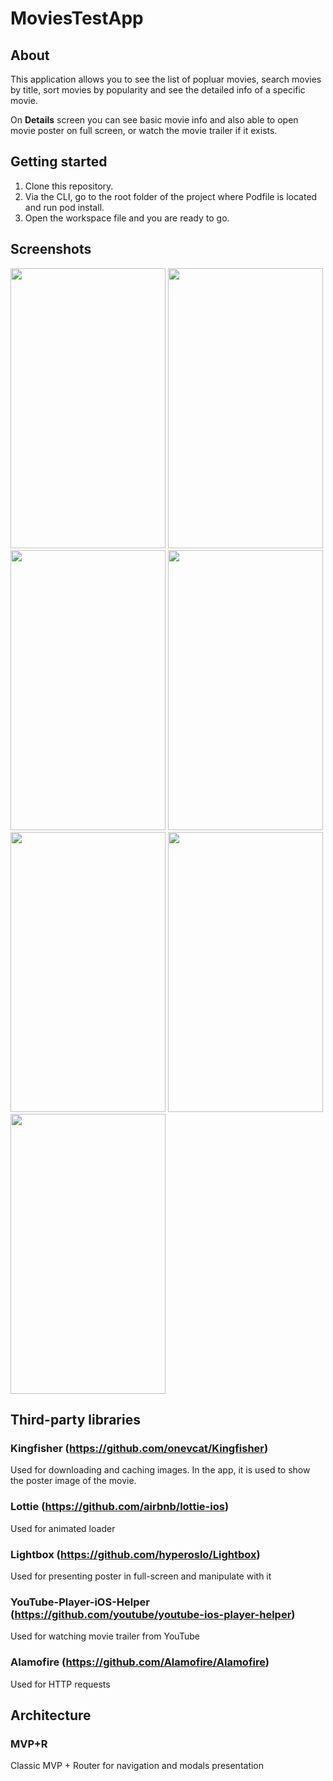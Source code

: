 # MoviesTestApp

## About
This application allows you to see the list of popluar movies, search movies by title, sort movies by popularity and see the detailed info of a specific movie. 

On **Details** screen you can see basic movie info and also able to open movie poster on full screen, or watch the movie trailer if it exists.
## Getting started
1. Clone this repository.
2. Via the CLI, go to the root folder of the project where Podfile is located and run pod install.
3. Open the workspace file and you are ready to go.

## Screenshots
<img src="https://github.com/pvulmvul/MoviesTestApp/assets/83655258/4cc6a6c0-8701-4095-a39e-ea322708ba5e" width=248 height=448>
<img src="https://github.com/pvulmvul/MoviesTestApp/assets/83655258/758551bc-4bbc-433b-bc0f-f52d7fbf0f62" width=248 height=448>
<img src="https://github.com/pvulmvul/MoviesTestApp/assets/83655258/baf9855f-440b-44d3-b308-5f36096b3842" width=248 height=448>
<img src="https://github.com/pvulmvul/MoviesTestApp/assets/83655258/4118920b-2682-4603-81c4-6ab92dfd5e27" width=248 height=448>
<img src="https://github.com/pvulmvul/MoviesTestApp/assets/83655258/bee1354a-7f57-4b4b-bbde-02c3d136ffcb" width=248 height=448>
<img src="https://github.com/pvulmvul/MoviesTestApp/assets/83655258/e92598bf-5351-48cf-b9e6-cb162d7ae054" width=248 height=448>
<img src="https://github.com/pvulmvul/MoviesTestApp/assets/83655258/6a052bbf-59b6-468d-aa26-2c3e50c59288" width=248 height=448>

## Third-party libraries
### Kingfisher (https://github.com/onevcat/Kingfisher)
Used for downloading and caching images. In the app, it is used to show the poster image of the movie.
### Lottie (https://github.com/airbnb/lottie-ios)
Used for animated loader
### Lightbox (https://github.com/hyperoslo/Lightbox)
Used for presenting poster in full-screen and manipulate with it
### YouTube-Player-iOS-Helper (https://github.com/youtube/youtube-ios-player-helper)
Used for watching movie trailer from YouTube
### Alamofire (https://github.com/Alamofire/Alamofire)
Used for HTTP requests

## Architecture
### MVP+R
Classic MVP + Router for navigation and modals presentation

